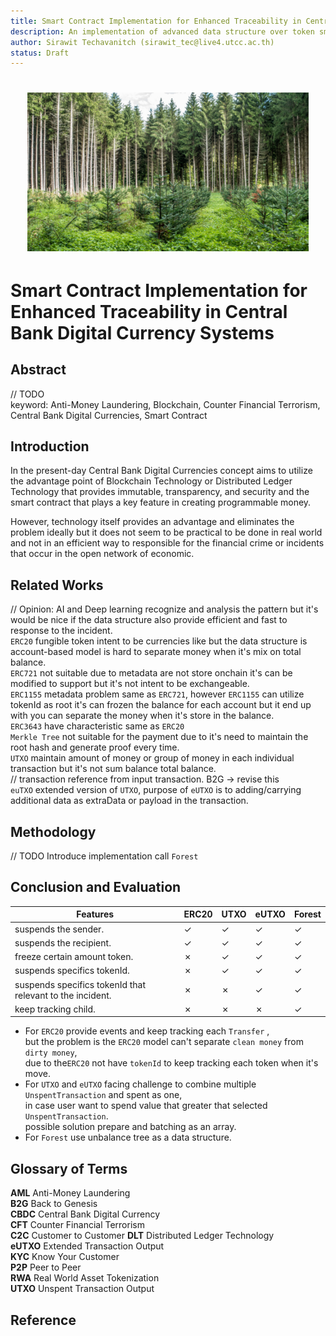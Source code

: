 ```yaml
---
title: Smart Contract Implementation for Enhanced Traceability in Central Bank Digital Currency Systems
description: An implementation of advanced data structure over token smart contract.
author: Sirawit Techavanitch (sirawit_tec@live4.utcc.ac.th)
status: Draft
---
```


<h1 align="center">
<img src="./docs/assets/Horizontal-Reforestation-through-replanting-in-mixed-forest.png" width="450"/>
</h1>

# Smart Contract Implementation for Enhanced Traceability in Central Bank Digital Currency Systems

## Abstract

// TODO  
keyword: Anti-Money Laundering, Blockchain, Counter Financial Terrorism, Central Bank Digital Currencies, Smart Contract

## Introduction

In the present-day Central Bank Digital Currencies concept aims to utilize the advantage point of Blockchain Technology or Distributed Ledger Technology that provides immutable, transparency, and security and the smart contract that plays a key feature in creating programmable money.

However, technology itself provides an advantage and eliminates the problem ideally but it does not seem to be practical to be done in real world and not in an efficient way to responsible for the financial crime or incidents that occur in the open network of economic.  

## Related Works

// Opinion: AI and Deep learning recognize and analysis the pattern but it's would be nice if the data structure also provide efficient and fast to response to the incident.    
`ERC20` fungible token intent to be currencies like but the data structure is account-based model is hard to separate money when it's mix on total balance.  
`ERC721` not suitable due to metadata are not store onchain it's can be modified to support but it's not intent to be exchangeable.  
`ERC1155` metadata problem same as `ERC721`, however `ERC1155` can utilize tokenId as root it's can frozen the balance for each account but it end up with you  can separate the money when it's store in the balance.  
`ERC3643` have characteristic same as `ERC20`  
`Merkle Tree` not suitable for the payment due to it's need to maintain the root hash and generate proof every time.  
`UTXO` maintain amount of money or group of money in each individual transaction but it's not sum balance total balance.  
// transaction reference from input transaction. B2G -> revise this   
`euTXO` extended version of `UTXO`, purpose of `eUTXO` is to adding/carrying additional data as extraData or payload in the transaction.  

## Methodology

// TODO
Introduce implementation call `Forest`  

## Conclusion and Evaluation

| Features                                                  | ERC20 | UTXO | eUTXO | Forest |
| --------------------------------------------------------- | ----- | ---- | ----- | ------ |
| suspends the sender.                                      | ✓     | ✓    | ✓     | ✓      |
| suspends the recipient.                                   | ✓     | ✓    | ✓     | ✓      |
| freeze certain amount token.                              | ✗     | ✓    | ✓     | ✓      |
| suspends specifics tokenId.                               | ✗     | ✓    | ✓     | ✓      |
| suspends specifics tokenId that relevant to the incident. | ✗     | ✗    | ✓     | ✓      |
| keep tracking child.                                      | ✗     | ✗    | ✗     | ✓      |

- For `ERC20` provide events and keep tracking each `Transfer` ,  
  but the problem is the `ERC20` model can't separate `clean money` from `dirty money`,  
  due to the`ERC20` not have `tokenId` to keep tracking each token when it's move.
- For `UTXO` and `eUTXO` facing challenge to combine multiple `UnspentTransaction` and spent as one,  
  in case user want to spend value that greater that selected `UnspentTransaction`.  
  possible solution prepare and batching as an array.
- For `Forest` use unbalance tree as a data structure.

## Glossary of Terms

**AML** Anti-Money Laundering  
**B2G** Back to Genesis  
**CBDC** Central Bank Digital Currency  
**CFT** Counter Financial Terrorism  
**C2C** Customer to Customer
**DLT** Distributed Ledger Technology  
**eUTXO** Extended Transaction Output  
**KYC** Know Your Customer  
**P2P** Peer to Peer  
**RWA** Real World Asset Tokenization  
**UTXO** Unspent Transaction Output  

## Reference
